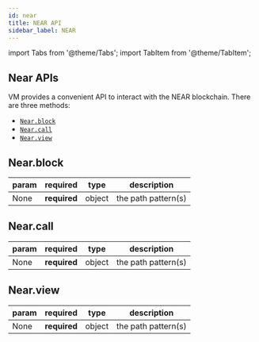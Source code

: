 ```yaml
---
id: near
title: NEAR API
sidebar_label: NEAR
---
```

import Tabs from '@theme/Tabs';
import TabItem from '@theme/TabItem';

## Near APIs

VM provides a convenient API to interact with the NEAR blockchain. There are three methods:
- [`Near.block`](#nearblock)
- [`Near.call`](#nearcall)
- [`Near.view`](#nearview)

## Near.block

 | param      |  required     | type               | description                                                           |
 |-----------|-----------|-------------------------|-----------------------------------------------------------------------|
 | None      |  **required** | object   | the path pattern(s)  |

## Near.call

 | param      |  required     | type               | description                                                           |
 |-----------|-----------|-------------------------|-----------------------------------------------------------------------|
 | None      |  **required** | object   | the path pattern(s)  |

## Near.view

 | param      |  required     | type               | description                                                           |
 |-----------|-----------|-------------------------|-----------------------------------------------------------------------|
 | None      |  **required** | object   | the path pattern(s)  |
